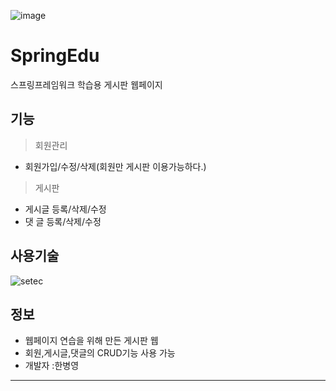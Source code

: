 ![image](https://user-images.githubusercontent.com/47437218/54333334-74feaf00-4665-11e9-95bf-db15399deeea.png)

SpringEdu
==================

스프링프레임워크 학습용 게시판 웹페이지

 기능
------------------
  
 >회원관리
* 회원가입/수정/삭제(회원만 게시판 이용가능하다.)

 >게시판
 * 게시글 등록/삭제/수정
 * 댓 글 등록/삭제/수정

 사용기술
------------------
![setec](https://user-images.githubusercontent.com/47437218/54333496-00784000-4666-11e9-8fb1-b78b8016bd8b.png)



 정보
------------------
* 웹페이지 연습을 위해 만든 게시판 웹
* 회원,게시글,댓글의 CRUD기능 사용 가능
* 개발자 :한병영

<hr>

